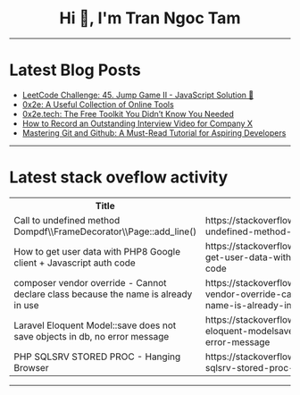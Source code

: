 <h1 align="center">Hi 👋, I'm Tran Ngoc Tam</h1>

---

# Latest Blog Posts 
<!-- BLOG-POST-LIST:START -->
- [LeetCode Challenge: 45. Jump Game II - JavaScript Solution 🚀](https://dev.to/rahulgithubweb/leetcode-challenge-45-jump-game-ii-javascript-solution-4i13)
- [0x2e: A Useful Collection of Online Tools](https://dev.to/0x2e_tech/0x2e-a-useful-collection-of-online-tools-1e99)
- [0x2e.tech: The Free Toolkit You Didn’t Know You Needed](https://dev.to/0x2e_tech/0x2etech-the-free-toolkit-you-didnt-know-you-needed-2noj)
- [How to Record an Outstanding Interview Video for Company X](https://dev.to/respect17/how-to-record-an-outstanding-interview-video-for-company-x-pga)
- [Mastering Git and Github: A Must-Read Tutorial for Aspiring Developers](https://dev.to/getvm/mastering-git-and-github-a-must-read-tutorial-for-aspiring-developers-3l5i)
<!-- BLOG-POST-LIST:END -->

---

# Latest stack oveflow activity
<table>
  <tr><th>Title</th><th>Link</th></tr>
  <!-- STACKOVERFLOW:START --><tr><td>Call to undefined method Dompdf\\FrameDecorator\\Page::add_line&lpar;&rpar;</td><td>https://stackoverflow.com/questions/79278206/call-to-undefined-method-dompdf-framedecorator-pageadd-line</td></tr><tr><td>How to get user data with PHP8 Google client + Javascript auth code</td><td>https://stackoverflow.com/questions/79278062/how-to-get-user-data-with-php8-google-client-javascript-auth-code</td></tr><tr><td>composer vendor override - Cannot declare class because the name is already in use</td><td>https://stackoverflow.com/questions/79278052/composer-vendor-override-cannot-declare-class-because-the-name-is-already-in-u</td></tr><tr><td>Laravel Eloquent Model::save does not save objects in db, no error message</td><td>https://stackoverflow.com/questions/79278047/laravel-eloquent-modelsave-does-not-save-objects-in-db-no-error-message</td></tr><tr><td>PHP SQLSRV STORED PROC - Hanging Browser</td><td>https://stackoverflow.com/questions/79278027/php-sqlsrv-stored-proc-hanging-browser</td></tr><!-- STACKOVERFLOW:END -->
</table>

---


